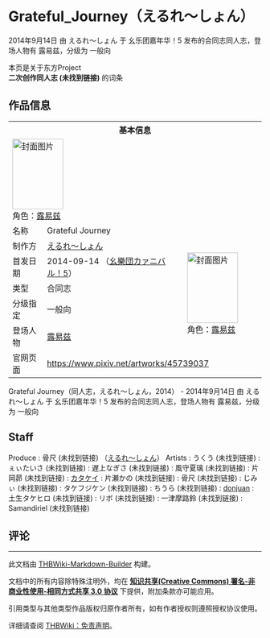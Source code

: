 # Grateful_Journey（えるれ～しょん）

<!-- source html: G:\repos\THBWiki-Markdown-Builder\THBWikiMarkdown\Temp\main\6\60\ns0%3AGrateful_Journey%EF%BC%88%E3%81%88%E3%82%8B%E3%82%8C%EF%BD%9E%E3%81%97%E3%82%87%E3%82%93%EF%BC%89.html -->

2014年9月14日 由 えるれ～しょん 于 幺乐团嘉年华！5 发布的合同志同人志，登场人物有 露易兹，分级为 一般向

本页是关于东方Project  
 **二次创作同人志 (未找到链接)** 的词条
## 作品信息

<table><tbody><tr><th colspan="3">基本信息</th></tr><tr><td class="cover-artwork-mobile" colspan="2"><a href="./文件-Grateful_Journey（えるれ～しょん）封面.jpg.md" class="image" title="封面图片"><img alt="封面图片" src="https://upload.thwiki.cc/thumb/4/4e/Grateful_Journey%EF%BC%88%E3%81%88%E3%82%8B%E3%82%8C%EF%BD%9E%E3%81%97%E3%82%87%E3%82%93%EF%BC%89%E5%B0%81%E9%9D%A2.jpg/101px-Grateful_Journey%EF%BC%88%E3%81%88%E3%82%8B%E3%82%8C%EF%BD%9E%E3%81%97%E3%82%87%E3%82%93%EF%BC%89%E5%B0%81%E9%9D%A2.jpg" decoding="async" loading="lazy" width="101" height="140" srcset="https://upload.thwiki.cc/thumb/4/4e/Grateful_Journey%EF%BC%88%E3%81%88%E3%82%8B%E3%82%8C%EF%BD%9E%E3%81%97%E3%82%87%E3%82%93%EF%BC%89%E5%B0%81%E9%9D%A2.jpg/151px-Grateful_Journey%EF%BC%88%E3%81%88%E3%82%8B%E3%82%8C%EF%BD%9E%E3%81%97%E3%82%87%E3%82%93%EF%BC%89%E5%B0%81%E9%9D%A2.jpg 1.5x, https://upload.thwiki.cc/thumb/4/4e/Grateful_Journey%EF%BC%88%E3%81%88%E3%82%8B%E3%82%8C%EF%BD%9E%E3%81%97%E3%82%87%E3%82%93%EF%BC%89%E5%B0%81%E9%9D%A2.jpg/201px-Grateful_Journey%EF%BC%88%E3%81%88%E3%82%8B%E3%82%8C%EF%BD%9E%E3%81%97%E3%82%87%E3%82%93%EF%BC%89%E5%B0%81%E9%9D%A2.jpg 2x" data-file-width="864" data-file-height="1200"></a><div class="cover-char">角色：<a href="./露易兹.md" title="露易兹">露易兹</a></div></td>
</tr><tr><td class="label">名称</td><td colspan="2"> Grateful Journey </td></tr><tr><td class="label">制作方</td><td><a href="./えるれ～しょん.md" title="えるれ～しょん">えるれ～しょん</a></td><td class="cover-artwork" rowspan="5" style="min-width:140px;"><a href="./文件-Grateful_Journey（えるれ～しょん）封面.jpg.md" class="image" title="封面图片"><img alt="封面图片" src="https://upload.thwiki.cc/thumb/4/4e/Grateful_Journey%EF%BC%88%E3%81%88%E3%82%8B%E3%82%8C%EF%BD%9E%E3%81%97%E3%82%87%E3%82%93%EF%BC%89%E5%B0%81%E9%9D%A2.jpg/101px-Grateful_Journey%EF%BC%88%E3%81%88%E3%82%8B%E3%82%8C%EF%BD%9E%E3%81%97%E3%82%87%E3%82%93%EF%BC%89%E5%B0%81%E9%9D%A2.jpg" decoding="async" loading="lazy" width="101" height="140" srcset="https://upload.thwiki.cc/thumb/4/4e/Grateful_Journey%EF%BC%88%E3%81%88%E3%82%8B%E3%82%8C%EF%BD%9E%E3%81%97%E3%82%87%E3%82%93%EF%BC%89%E5%B0%81%E9%9D%A2.jpg/151px-Grateful_Journey%EF%BC%88%E3%81%88%E3%82%8B%E3%82%8C%EF%BD%9E%E3%81%97%E3%82%87%E3%82%93%EF%BC%89%E5%B0%81%E9%9D%A2.jpg 1.5x, https://upload.thwiki.cc/thumb/4/4e/Grateful_Journey%EF%BC%88%E3%81%88%E3%82%8B%E3%82%8C%EF%BD%9E%E3%81%97%E3%82%87%E3%82%93%EF%BC%89%E5%B0%81%E9%9D%A2.jpg/201px-Grateful_Journey%EF%BC%88%E3%81%88%E3%82%8B%E3%82%8C%EF%BD%9E%E3%81%97%E3%82%87%E3%82%93%EF%BC%89%E5%B0%81%E9%9D%A2.jpg 2x" data-file-width="864" data-file-height="1200"></a><div class="cover-char">角色：<a href="./露易兹.md" title="露易兹">露易兹</a></div></td>
</tr><tr><td class="label">首发日期</td><td>2014-09-14&#160;（<a href="/展会作品列表?e=%E5%B9%BA%E4%B9%90%E5%9B%A2%E5%98%89%E5%B9%B4%E5%8D%8E%EF%BC%81%235">幺樂団カァニバル！5</a>）</td></tr><tr><td class="label">类型</td><td>合同志</td></tr><tr><td class="label">分级指定</td><td>一般向</td></tr><tr><td class="label">登场人物</td><td><a href="./露易兹.md" title="露易兹">露易兹</a></td></tr>
<tr><td class="label">官网页面</td><td colspan="2"><a rel="nofollow" class="external free" href="https://www.pixiv.net/artworks/45739037">https://www.pixiv.net/artworks/45739037</a></td></tr></tbody></table>

Grateful Journey（同人志，えるれ～しょん，2014） - 2014年9月14日 由 えるれ～しょん 于 幺乐团嘉年华！5 发布的合同志同人志，登场人物有 露易兹，分级为 一般向
## Staff
Produce
: 骨尺 (未找到链接) （[えるれ～しょん](./えるれ～しょん.md)）
Artists
: うくう (未找到链接)
: ぇぃたいさ (未找到链接)
: 遅上なぎさ (未找到链接)
: 風守夏璃 (未找到链接)
: 片岡昴 (未找到链接)
: [カタケイ](./カタケイ.md)
: 片瀬かの (未找到链接)
: 骨尺 (未找到链接)
: じみぃ (未找到链接)
: タケフジケン (未找到链接)
: ちうら (未找到链接)
: [donjuan](./donjuan.md)
: 土生タケヒロ (未找到链接)
: リボ (未找到链接)
: 一津摩路鈴 (未找到链接)
: Samandiriel (未找到链接)

## 评论




---

此文档由 [THBWiki-Markdown-Builder](https://github.com/Delsin-Yu/THBWiki-Markdown-Builder) 构建。

文档中的所有内容除特殊注明外，均在 [**知识共享(Creative Commons) 署名-非商业性使用-相同方式共享 3.0 协议**](https://creativecommons.org/licenses/by-sa/3.0/deed.zh-hans) 下提供，附加条款亦可能应用。

引用类型与其他类型作品版权归原作者所有，如有作者授权则遵照授权协议使用。

详细请查阅 [THBWiki：免责声明](https://thbwiki.cc/THBWiki:%E5%85%8D%E8%B4%A3%E5%A3%B0%E6%98%8E)。


